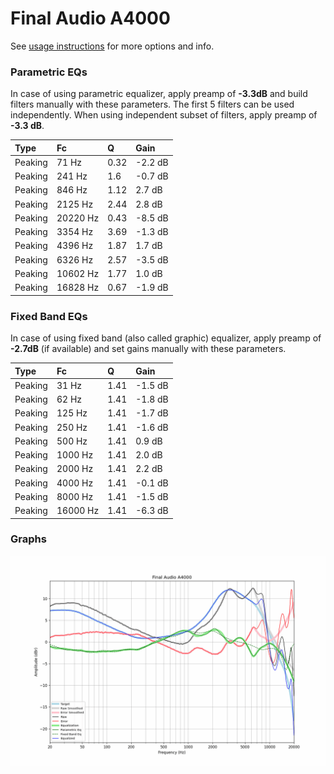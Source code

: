 # Final Audio A4000
See [usage instructions](https://github.com/jaakkopasanen/AutoEq#usage) for more options and info.

### Parametric EQs
In case of using parametric equalizer, apply preamp of **-3.3dB** and build filters manually
with these parameters. The first 5 filters can be used independently.
When using independent subset of filters, apply preamp of **-3.3 dB**.

| Type    | Fc       |    Q | Gain    |
|:--------|:---------|:-----|:--------|
| Peaking | 71 Hz    | 0.32 | -2.2 dB |
| Peaking | 241 Hz   | 1.6  | -0.7 dB |
| Peaking | 846 Hz   | 1.12 | 2.7 dB  |
| Peaking | 2125 Hz  | 2.44 | 2.8 dB  |
| Peaking | 20220 Hz | 0.43 | -8.5 dB |
| Peaking | 3354 Hz  | 3.69 | -1.3 dB |
| Peaking | 4396 Hz  | 1.87 | 1.7 dB  |
| Peaking | 6326 Hz  | 2.57 | -3.5 dB |
| Peaking | 10602 Hz | 1.77 | 1.0 dB  |
| Peaking | 16828 Hz | 0.67 | -1.9 dB |

### Fixed Band EQs
In case of using fixed band (also called graphic) equalizer, apply preamp of **-2.7dB**
(if available) and set gains manually with these parameters.

| Type    | Fc       |    Q | Gain    |
|:--------|:---------|:-----|:--------|
| Peaking | 31 Hz    | 1.41 | -1.5 dB |
| Peaking | 62 Hz    | 1.41 | -1.8 dB |
| Peaking | 125 Hz   | 1.41 | -1.7 dB |
| Peaking | 250 Hz   | 1.41 | -1.6 dB |
| Peaking | 500 Hz   | 1.41 | 0.9 dB  |
| Peaking | 1000 Hz  | 1.41 | 2.0 dB  |
| Peaking | 2000 Hz  | 1.41 | 2.2 dB  |
| Peaking | 4000 Hz  | 1.41 | -0.1 dB |
| Peaking | 8000 Hz  | 1.41 | -1.5 dB |
| Peaking | 16000 Hz | 1.41 | -6.3 dB |

### Graphs
![](./Final%20Audio%20A4000.png)